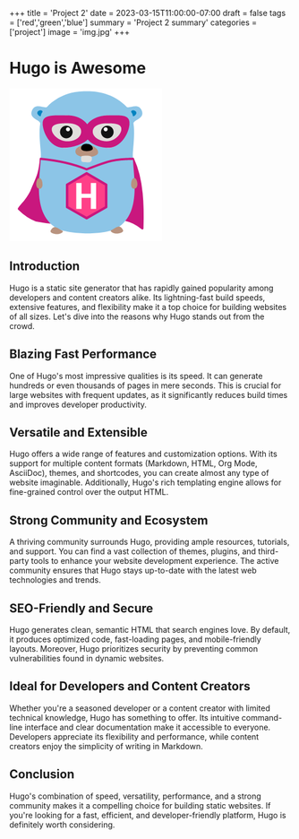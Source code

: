 +++
title = 'Project 2'
date = 2023-03-15T11:00:00-07:00
draft = false
tags = ['red','green','blue']
summary = 'Project 2 summary'
categories = ['project']
image = 'img.jpg'
+++

# Hugo is Awesome

![](hugo.png)

## Introduction
Hugo is a static site generator that has rapidly gained popularity among developers and content creators alike. Its lightning-fast build speeds, extensive features, and flexibility make it a top choice for building websites of all sizes. Let's dive into the reasons why Hugo stands out from the crowd.

## Blazing Fast Performance
One of Hugo's most impressive qualities is its speed. It can generate hundreds or even thousands of pages in mere seconds. This is crucial for large websites with frequent updates, as it significantly reduces build times and improves developer productivity.

## Versatile and Extensible
Hugo offers a wide range of features and customization options. With its support for multiple content formats (Markdown, HTML, Org Mode, AsciiDoc), themes, and shortcodes, you can create almost any type of website imaginable. Additionally, Hugo's rich templating engine allows for fine-grained control over the output HTML.

## Strong Community and Ecosystem
A thriving community surrounds Hugo, providing ample resources, tutorials, and support. You can find a vast collection of themes, plugins, and third-party tools to enhance your website development experience. The active community ensures that Hugo stays up-to-date with the latest web technologies and trends.

## SEO-Friendly and Secure
Hugo generates clean, semantic HTML that search engines love. By default, it produces optimized code, fast-loading pages, and mobile-friendly layouts. Moreover, Hugo prioritizes security by preventing common vulnerabilities found in dynamic websites.

## Ideal for Developers and Content Creators
Whether you're a seasoned developer or a content creator with limited technical knowledge, Hugo has something to offer. Its intuitive command-line interface and clear documentation make it accessible to everyone. Developers appreciate its flexibility and performance, while content creators enjoy the simplicity of writing in Markdown.

## Conclusion
Hugo's combination of speed, versatility, performance, and a strong community makes it a compelling choice for building static websites. If you're looking for a fast, efficient, and developer-friendly platform, Hugo is definitely worth considering.
 
